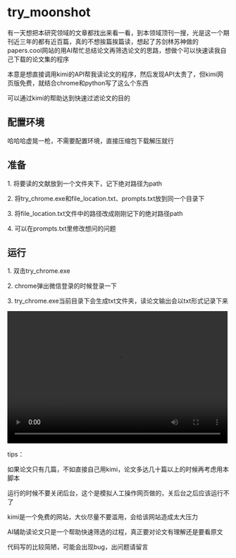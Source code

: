 <h1>try_moonshot</h1>

  <p>有一天想把本研究领域的文章都找出来看一看，到本领域顶刊一搜，光是这一个期刊近三年的都有近百篇，真的不想挨篇挨篇读，想起了苏剑林苏神做的papers.cool网站的用AI帮忙总结论文再筛选论文的思路，想做个可以快速读我自己下载的论文集的程序</p>
  <p>本意是想直接调用kimi的API帮我读论文的程序，然后发现API太贵了，但kimi网页版免费，就结合chrome和python写了这么个东西</p>
  <p>可以通过kimi的帮助达到快速过滤论文的目的</p>

<h2>配置环境</h2>
  
<p>哈哈哈虚晃一枪，不需要配置环境，直接压缩包下载解压就行</p>

<h2>准备</h2>

<p>1. 将要读的文献放到一个文件夹下，记下绝对路径为path</p>
<p>2. 将try_chrome.exe和file_location.txt、prompts.txt放到同一个目录下</p>
<p>3. 将file_location.txt文件中的路径改成刚刚记下的绝对路径path</p>
<p>4. 可以在prompts.txt里修改想问的问题</p>

<h2>运行</h2>

<p>1. 双击try_chrome.exe</p>
<p>2. chrome弹出微信登录的时候登录一下</p>
<p>3. try_chrome.exe当前目录下会生成txt文件夹，读论文输出会以txt形式记录下来</p>

<video src="master/演示视频.mp4" controls="controls" width="500" height="300"></video>

<p>tips：</p>

<p>如果论文只有几篇，不如直接自己用kimi，论文多达几十篇以上的时候再考虑用本脚本</p>
<p>运行的时候不要关闭后台，这个是模拟人工操作网页做的，关后台之后应该运行不了</p>
<p>kimi是一个免费的网站，大伙尽量不要滥用，会给该网站造成太大压力</p>
<p>AI辅助读论文只是一个帮助快速筛选的过程，真正要对论文有理解还是要看原文</p>
<p>代码写的比较简陋，可能会出现bug，出问题请留言</p>
